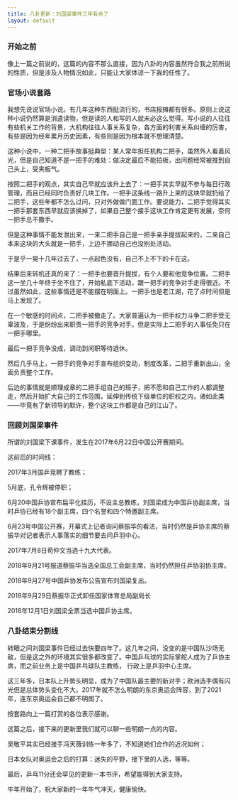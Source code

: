 ```yaml
---
title: 八卦更新：刘国梁事件三年有余了
layout: default
---
```


### 开始之前

像上一篇之前说的，这篇的内容不那么直接，因为八卦的内容虽然符合我之前所说的性质，但是涉及人物情况如此，只能让大家体谅一下我的任性了。

### 官场小说套路

我想先说说官场小说。有几年这种东西挺流行的，书店报摊都有很多。原则上说这种小说仍然算是消遣读物，但是读的人和写的人就未必这么觉得。写小说的人往往有些机关工作的背景，大机构往往人事关系复杂，各方面的利害关系纠缠的厉害，有些是因为经年累月历史因素，有些则是因为根本就不想理清楚。

这种小说中，一种二把手故事挺典型：某人常年担任机构二把手，虽然外人看着风光，但是自己知道不是一把手的难处：做决定最后不能拍板，出问题经常被推到自己头上，受夹板气。

按照二把手的观点，其实自己早就应该升上去了：一把手其实早就不参与每日行政管理，而且已经同时负责好几块工作。一把手这条线一路升上来的这块早就扔给了二把手，这些年都不怎么过问，只对外做做门面工作。要说能力，二把手觉得其实一把手那套东西早就应该换掉了，如果自己整个接手这块工作肯定更有发展，奈何一把手总不撒手。

但是这种事情不能发泄出来，一来二把手自己是一把手亲手提拔起来的，二来自己本来这块的大头就是一把手，上边不挪动自己也没别处活动。

于是乎一晃十几年过去了，一点起色没有，自己不上不下的卡在这。

结果后来转机还真的来了：一把手也要晋升提拔，有个人要和他竞争位置。二把手这一坐几十年终于坐不住了，开始私底下活动，跟一把手的竞争对手走得很近。不过虽然如此，这些事情还是不能摆在明面上。一把手也是老江湖，花了点时间但是马上发现了。

在一个敏感的时间点，二把手被撤走了。大家普遍认为一把手权力斗争二把手受无辜波及，于是纷纷出来职责一把手的竞争对手。但是实际上二把手的人事任免只在一把手哪里。

最后一把手竞争没成，调动到闲职等待退休。

然后几乎马上，一把手的竞争对手宣布组织变动，制度改革，二把手重新出山，全面负责整个工作。

后边的事情就是顺理成章的二把手组自己的班子，把不愿和自己工作的人都调整走，然后开始扩大自己的工作范围，延伸到传统下级单位的职权之内，诸如此类——毕竟有了新领导的默许，整个这块工作都是自己的江山了。

### 回顾刘国梁事件

所谓的刘国梁下课事件，发生在2017年6月22日中国公开赛期间。

这前后的时间线：

2017年3月国乒竞聘了教练；

5月底，孔令辉被停职；

6月20中国乒协宣布扁平化挂历，不设主总教练，刘国梁成为中国乒协副主席，当时乒协已经有18个副主席，四个名誉和四个特邀副主席。

6月23号中国公开赛，开幕式上记者询问蔡振华的看法，当时仍然是乒协主席的蔡振华对记者表示人事落实的细节要去问乒羽中心。

2017年7月8日苟仲文当选十九大代表。

2018年9月21号报道蔡振华当选全国总工会副主席，当时仍然担任乒协羽协主席。

2018年9月27号中国乒协发布公告宣布刘国梁复出。

2018年9月29日蔡振华正式卸任国家体育总局副局长

2018年12月1日刘国梁全票当选中国乒协主席。



### 八卦结束分割线

转眼之间刘国梁事件已经过去快要四年了。这几年之间，没变的是中国队沙场无敌，但是这之外的环境其实很多都改变了。中国乒乓球的实际掌舵人成为了乒协主席，而之前业务上是中国乒乓球队主教练， 行政上是乒羽中心主席。

这三年多，日本队上升势头明显，成为了中国队最主要的新对手；欧洲选手偶有闪光但是总体势头变化不大。2017年就不怎么明朗的东京奥运会阵容，到了2021年，连东京奥运会自己都不明朗了。

按套路向上一篇打赏的各位表示感谢。



这篇之后，接下来的更新里我们就可以聊一些明朗一点的内容。

吴敬平其实已经接手冯天薇训练一年多了，不知道她们合作的近况如何；

日本女队对奥运会之后的打算：迷失的平野，接下里的人选，等等。

最后，乒乓11分还会罕见的更新一本书评，希望能得到大家支持。



牛年开始了，祝大家新的一年牛气冲天，健康愉快。